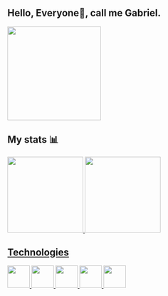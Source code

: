 ## Hello, Everyone👋, call me Gabriel.
<div>
	<img width="210px" height="210px"  src="https://github.com/WillamiFerreira/WillamiFerreira/assets/98838062/7360d462-019a-4bca-b5bd-5e2588d3f75f"/>
</div>

## My stats 📊
 <div>
  <a href="https://github.com/WillamiFerreira">
  <img height="170em" src="https://github-readme-stats.vercel.app/api?username=willamiferreira&show_icons=true&theme=transparent&include_all_commits=true&count_private=true"/>
  <img height="170em" src="https://github-readme-stats.vercel.app/api/top-langs/?username=willamiferreira&layout=compact&langs_count=16&theme=transparent"/>
</div>
 
 
 ## Technologies
 <div>
  <img width="50px" height="50px" src="https://cdn.jsdelivr.net/gh/devicons/devicon/icons/html5/html5-original.svg"/>
  <img width="50px" height="50px" src="https://cdn.jsdelivr.net/gh/devicons/devicon/icons/css3/css3-original.svg" />
  <img width="50px" height="50px" src="https://github.com/WillamiFerreira/WillamiFerreira/assets/98838062/8a6cf3c9-bb47-4cd9-b2e8-43159bdfe8a5" />
  <img width="50px" height="50px" src="https://cdn.jsdelivr.net/gh/devicons/devicon/icons/javascript/javascript-original.svg" />
  <img width="50px" height="50px" src="https://github.com/WillamiFerreira/WillamiFerreira/assets/98838062/6444188a-7493-43e4-9887-b1dd6ae53e5e" />
 </div>
